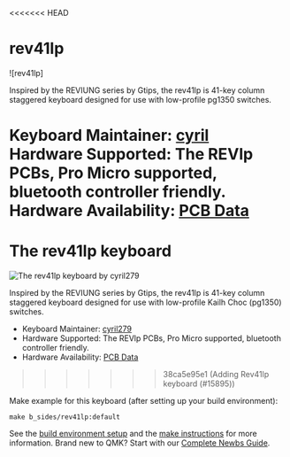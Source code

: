 <<<<<<< HEAD
# rev41lp

![rev41lp]

Inspired by the REVIUNG series by Gtips, the rev41lp is 41-key column staggered keyboard designed for use with low-profile pg1350 switches.

Keyboard Maintainer: [cyril](https://github.com/cyril279)  
Hardware Supported: The REVlp PCBs, Pro Micro supported, bluetooth controller friendly.  
Hardware Availability: [PCB Data](https://github.com/cyril279/keyboards/tree/main/revlp)  
=======
# The rev41lp keyboard

![The rev41lp keyboard by cyril279](https://imgur.com/nZNHSaWh.jpg)

Inspired by the REVIUNG series by Gtips, the rev41lp is 41-key column staggered keyboard designed for use with low-profile Kailh Choc (pg1350) switches.

* Keyboard Maintainer: [cyril279](https://github.com/cyril279)
* Hardware Supported: The REVlp PCBs, Pro Micro supported, bluetooth controller friendly.
* Hardware Availability: [PCB Data](https://github.com/cyril279/keyboards/tree/main/revlp)
>>>>>>> 38ca5e95e1 (Adding Rev41lp keyboard (#15895))

Make example for this keyboard (after setting up your build environment):

    make b_sides/rev41lp:default

See the [build environment setup](https://docs.qmk.fm/#/getting_started_build_tools) and the [make instructions](https://docs.qmk.fm/#/getting_started_make_guide) for more information. Brand new to QMK? Start with our [Complete Newbs Guide](https://docs.qmk.fm/#/newbs).

